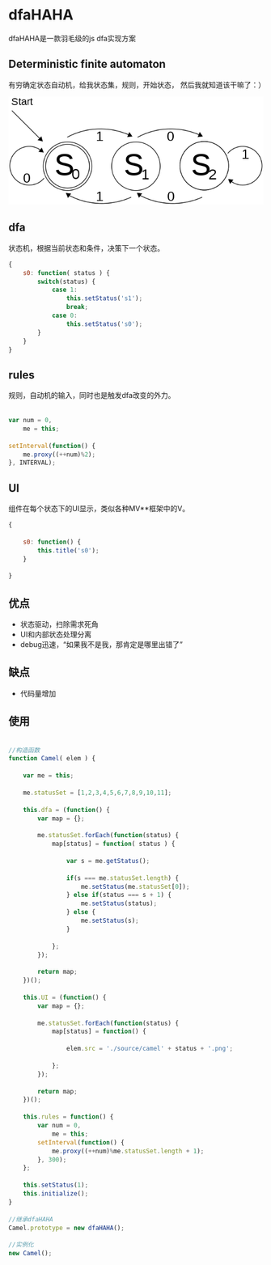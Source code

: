 # dfaHAHA

dfaHAHA是一款羽毛级的js dfa实现方案

## Deterministic finite automaton

有穷确定状态自动机，给我状态集，规则，开始状态， 然后我就知道该干嘛了：）

![dfa](https://raw.githubusercontent.com/ilife5/sT/master/UI/dfa/source/640px-DFA_example_multiplies_of_3.svg.png)

## dfa

状态机，根据当前状态和条件，决策下一个状态。

```javascript
{
    s0: function( status ) {
        switch(status) {
            case 1:
                this.setStatus('s1');
                break;
            case 0:
                this.setStatus('s0');
        }
    }
}
```

## rules

规则，自动机的输入，同时也是触发dfa改变的外力。

```javascript

var num = 0,
    me = this;
    
setInterval(function() {
    me.proxy((++num)%2);
}, INTERVAL);

```

## UI

组件在每个状态下的UI显示，类似各种MV**框架中的V。

```javascript
{

    s0: function() {
        this.title('s0');
    }
            
}
```

## 优点

* 状态驱动，扫除需求死角
* UI和内部状态处理分离
* debug迅速，“如果我不是我，那肯定是哪里出错了”

## 缺点

* 代码量增加

## 使用

```javascript

//构造函数
function Camel( elem ) {

    var me = this;

    me.statusSet = [1,2,3,4,5,6,7,8,9,10,11];

    this.dfa = (function() {
        var map = {};

        me.statusSet.forEach(function(status) {
            map[status] = function( status ) {

                var s = me.getStatus();

                if(s === me.statusSet.length) {
                    me.setStatus(me.statusSet[0]);
                } else if(status === s + 1) {
                    me.setStatus(status);
                } else {
                    me.setStatus(s);
                }

            };
        });

        return map;
    })();

    this.UI = (function() {
        var map = {};

        me.statusSet.forEach(function(status) {
            map[status] = function() {

                elem.src = './source/camel' + status + '.png';

            };
        });

        return map;
    })();

    this.rules = function() {
        var num = 0,
            me = this;
        setInterval(function() {
            me.proxy((++num)%me.statusSet.length + 1);
        }, 300);
    };

    this.setStatus(1);
    this.initialize();
}

//继承dfaHAHA
Camel.prototype = new dfaHAHA();

//实例化
new Camel();

```
